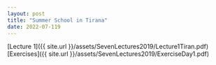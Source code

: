```yaml
---
layout: post
title: "Summer School in Tirana"
date: 2022-07-119
---
```

[Lecture 1]({{ site.url }}/assets/SevenLectures2019/Lecture1Tiran.pdf)
[Exercises]({{ site.url }}/assets/SevenLectures2019/ExerciseDay1.pdf)
